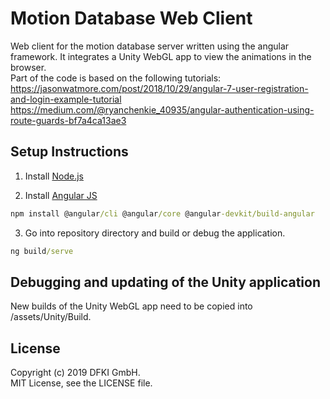 # Motion Database Web Client

Web client for the motion database server written using the angular framework. It integrates a Unity WebGL app to view the animations in the browser.  
Part of the code is based on the following tutorials:  
https://jasonwatmore.com/post/2018/10/29/angular-7-user-registration-and-login-example-tutorial  
https://medium.com/@ryanchenkie_40935/angular-authentication-using-route-guards-bf7a4ca13ae3  
  
## Setup Instructions

1. Install [Node.js](https://nodejs.org)

2. Install [Angular JS](https://angular.io/)
```bat
npm install @angular/cli @angular/core @angular-devkit/build-angular
```

3. Go into repository directory and build or debug the application.
```bat
ng build/serve
```


## Debugging and updating of the Unity application

New builds of the Unity WebGL app need to be copied into /assets/Unity/Build.  


## License
Copyright (c) 2019 DFKI GmbH.  
MIT License, see the LICENSE file.
